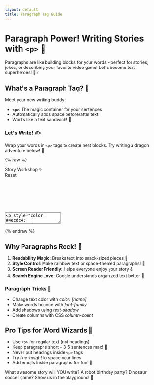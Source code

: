 ```yaml
---
layout: default
title: Paragraph Tag Guide
---
```


# Paragraph Power! Writing Stories with `<p>` 📝

Paragraphs are like building blocks for your words - perfect for stories, jokes, or describing your favorite video game! Let's become text superheroes! 🦸♂️

## What's a Paragraph Tag? 🤔

Meet your new writing buddy:
- **`<p>`**: The magic container for your sentences
- Automatically adds space before/after text
- Works like a text sandwich! 🥪

### Let's Write! ✍️
Wrap your words in `<p>` tags to create neat blocks. Try writing a dragon adventure below! 🐉

{% raw %}
<div class='demo-container'>
  <div class='demo-title'>
    <div>Story Workshop ✨</div>
    <div class='reset-button'>Reset</div>
  </div>
  <div class='code-container'>
    <textarea id="code" name="code">
<p style="color: #4ecdc4; 
          font-family: 'Comic Sans MS';
          font-size: 20px;">
  Sparky the dragon loved eating rainbow ice cream. 
  One day, he sneezed and... POOF! His cave turned into candy!
</p>
</textarea>
    <iframe id="preview" style="border:none;"></iframe>
  </div>
</div>

<script>
  // Standard interactive script
  var textarea = document.getElementById('code');
  var initialContent = textarea.value;
  
  document.querySelector('.reset-button').addEventListener('click', function() {
    editor.setValue(initialContent);
    updatePreview();
  });

  var editor = CodeMirror.fromTextArea(document.getElementById('code'), {
    mode: 'xml',
    lineNumbers: true,
    theme: 'dracula',
    matchBrackets: true
  });

  function updatePreview() {
    var iframe = document.getElementById('preview');
    var content = editor.getValue();
    var doc = iframe.contentWindow.document;
    doc.open();
    doc.write(content);
    doc.close();
  }

  editor.on('change', updatePreview);
  updatePreview();
</script>
{% endraw %}

## Why Paragraphs Rock! 🤘

1. **Readability Magic**: Breaks text into snack-sized pieces 🍔
2. **Style Control**: Make rainbow text or space-themed paragraphs! 🌌
3. **Screen Reader Friendly**: Helps everyone enjoy your story ♿
4. **Search Engine Love**: Google understands organized text better 🤖

### Paragraph Tricks 🎩
- Change text color with _color: [name]_
- Make words bounce with _font-family_
- Add shadows using _text-shadow_
- Create columns with CSS _column-count_

## Pro Tips for Word Wizards 🔮

- Use `<p>` for regular text (not headings)
- Keep paragraphs short - 3-5 sentences max! 📏
- Never put headings inside `<p>` tags
- Try _line-height_ to space your lines
- Add emojis inside paragraphs for fun! 🎉

What awesome story will YOU write? A robot birthday party? Dinosaur soccer game? Show us in the playground! 🚀